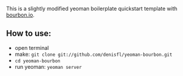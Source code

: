 This is a slightly modified yeoman boilerplate quickstart template with [bourbon.io](http://bourbon.io/).

How to use:
---------------

  - open terminal
  - make: `git clone git://github.com/denisfl/yeoman-bourbon.git`
  - `cd yeoman-bourbon`
  - run yeoman: `yeoman server`
